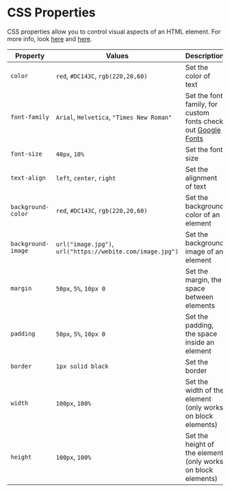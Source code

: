 
# CSS Properties

CSS properties allow you to control visual aspects of an HTML element. For more info, look [here](https://developer.mozilla.org/en-US/docs/Web/CSS/Reference) and [here](https://www.w3schools.com/cssref/).

| Property           | Values                                                    | Description                                                                               | Links                                                                                                                                           |
|--------------------|-----------------------------------------------------------|-------------------------------------------------------------------------------------------|-------------------------------------------------------------------------------------------------------------------------------------------------|
| `color`            | `red`, `#DC143C`, `rgb(220,20,60)`                        | Set the color of text                                                                     | [mdn](https://developer.mozilla.org/en-US/docs/Web/CSS/color), [w3schools](https://www.w3schools.com/cssref/pr_text_color.asp)                  |
| `font-family`      | `Arial`, `Helvetica`, `"Times New Roman"`                 | Set the font family, for custom fonts check out [Google Fonts](https://fonts.google.com/) | [mdn](https://developer.mozilla.org/en-US/docs/Web/CSS/font-family), [w3schools](https://www.w3schools.com/cssref/pr_font_font-family.asp)      |
| `font-size`        | `40px`, `10%`                                             | Set the font size                                                                         | [mdn](https://developer.mozilla.org/en-US/docs/Web/CSS/font-size), [w3schools](https://www.w3schools.com/cssref/pr_font_font-size.asp)          |
| `text-align`       | `left`, `center`, `right`                                 | Set the alignment of text                                                                 | [mdn](https://developer.mozilla.org/en-US/docs/Web/CSS/text-align), [w3schools](https://www.w3schools.com/cssref/pr_text_text-align.asp)        |
| `background-color` | `red`, `#DC143C`, `rgb(220,20,60)`                        | Set the background color of an element                                                    | [mdn](https://developer.mozilla.org/en-US/docs/Web/CSS/background-color), [w3schools](https://www.w3schools.com/cssref/pr_background-color.asp) |
| `background-image` | `url("image.jpg")`, `url("https://webite.com/image.jpg")` | Set the background image of an element                                                    | [mdn](https://developer.mozilla.org/en-US/docs/Web/CSS/background-image), [w3schools](https://www.w3schools.com/cssref/pr_background-image.asp) |
| `margin`           | `50px`, `5%`, `10px 0`                                    | Set the margin, the space between elements                                                | [mdn](https://developer.mozilla.org/en-US/docs/Web/CSS/margin), [w3schools](https://www.w3schools.com/css/css_margin.asp)                       |
| `padding`          | `50px`, `5%`, `10px 0`                                    | Set the padding, the space inside an element                                              | [mdn](https://developer.mozilla.org/en-US/docs/Web/CSS/padding), [w3schools](https://www.w3schools.com/css/css_padding.asp)                     |
| `border`           | `1px solid black`                                         | Set the border                                                                            | [mdn](https://developer.mozilla.org/en-US/docs/Web/CSS/border), [w3schools](https://www.w3schools.com/css/css_border.asp)                       |
| `width`            | `100px`, `100%`                                           | Set the width of the element (only works on block elements)                               | [mdn](https://developer.mozilla.org/en-US/docs/Web/CSS/width), [w3schools](https://www.w3schools.com/css/css_dimension.asp)                     |
| `height`           | `100px`, `100%`                                           | Set the height of the element (only works on block elements)                              | [mdn](https://developer.mozilla.org/en-US/docs/Web/CSS/height), [w3schools](https://www.w3schools.com/css/css_dimension.asp)                    |


